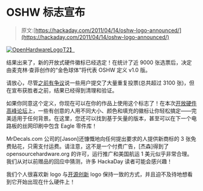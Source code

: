 # OSHW 标志宣布

> 原文:[https://hackaday.com/2011/04/14/oshw-logo-announced/](https://hackaday.com/2011/04/14/oshw-logo-announced/)

[![](../Images/34557d0850a5440f573280e3f6d5b0c9.png "OpenHardwareLogo")T2】](http://hackaday.com/2011/04/14/oshw-logo-announced/openhardwarelogo-custom/)

结果出来了，新的开放式硬件徽标已经选定！在统计了近 9000 张选票后，决定由麦克林·查菲创作的“金色球体”将代表 OSHW 定义 v1.0 版。

请放心，尽管[之前有争议](//hackaday.com/2011/03/31/thanks-for-ruining-a-good-thing-or-trying-to/)说一些用户提交了大量重复投票(总共超过 3100 张)，但在宣布获胜者之前，结果已经得到清理和验证。

如果你同意这个定义，你现在可以在你的作品上使用这个标志了！在本次[开放硬件高峰论坛](http://www.openhardwaresummit.org/forum/viewtopic.php?f=5&t=421)上，一些有创意的人用不同大小、颜色和填充的徽标让你轻松搞定——完美适用于任何背景。在这里，您还可以找到基于矢量的版本，甚至可以在下一个电路板的丝网印刷中包含 Eagle 零件库！

MrDecals.com 公司的[Jason]还慷慨地向任何提出要求的人提供新商标的 3 张免费贴花，只需支付运费。请注意，这不是一个付费广告，[杰森]得到了 opensourcehardware.org 的许可，运行推广和美国航运 1 美元似乎非常合理。我们从对以前赠品的回应中猜测，许多 HackaDay 读者可能会感兴趣！

我们个人很喜欢新 logo 与[开源创新](http://www.opensource.org/) logo 保持一致的方式，并且迫不及待地想看到它开始出现在什么硬件上！